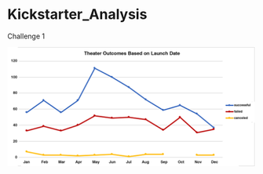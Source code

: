 # Kickstarter_Analysis
Challenge 1

![This is an image](https://github.com/ialodah/Kickstarter_Analysis/blob/main/theater%20Outcomes%20Based%20on%20Launch%20Date.png)

